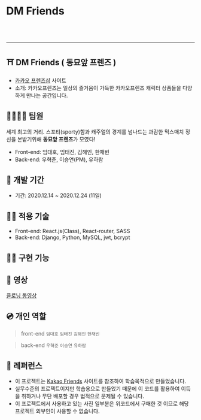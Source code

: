 # DM Friends

<br><br>

---

## ⛩ DM Friends ( 동묘앞 프렌즈 )

- [카카오 프렌즈샵](https://store.kakaofriends.com/kr/index) 사이트
- 소개: 카카오프렌즈는 일상의 즐거움이 가득한 카카오프렌즈 캐릭터 상품들을 다양하게 만나는 공간입니다.

## 👨‍👩‍👧‍👦 팀원

세계 최고의 거리. 스포티(sporty)함과 캐주얼의 경계를 넘나드는 과감한 믹스매치 정신을 본받기위해 **동묘앞 프렌즈**가 모였다!

- Front-end: 임대호, 임태진, 김해인, 한채빈
- Back-end: 우혁준, 이승연(PM), 유하람

## 📅 개발 기간

- 기간: 2020.12.14 ~ 2020.12.24 (11일)

## 🧑‍💻 적용 기술

- Front-end: React.js(Class), React-router, SASS
- Back-end: Django, Python, MySQL, jwt, bcrypt

## 💁‍♀️ 구현 기능

## 🎥 영상
[클로닝 동영상](https://youtu.be/r2SD8_ePyOI)

## 💿 개인 역할

> front-end
> `임대호` 
> `임태진` 
> `김해인` 
> `한채빈`

> back-end
> `우혁준` 
> `이승연` 
> `유하람`


## 💎 레퍼런스

- 이 프로젝트는 [Kakao Friends](https://store.kakaofriends.com/kr/index) 사이트를 참조하여 학습목적으로 만들었습니다.
- 실무수준의 프로젝트이지만 학습용으로 만들었기 때문에 이 코드를 활용하여 이득을 취하거나 무단 배포할 경우 법적으로 문제될 수 있습니다.
- 이 프로젝트에서 사용하고 있는 사진 일부분은 위코드에서 구매한 것 이므로 해당 프로젝트 외부인이 사용할 수 없습니다.

